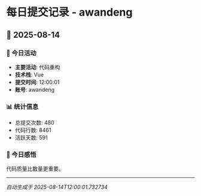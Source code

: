 # 每日提交记录 - awandeng

## 📅 2025-08-14

### 🎯 今日活动
- **主要活动**: 代码重构
- **技术栈**: Vue
- **提交时间**: 12:00:01
- **账号**: awandeng

### 📊 统计信息
- 总提交次数: 480
- 代码行数: 8461
- 活跃天数: 591

### 💭 今日感悟
代码质量比数量更重要。

---
*自动生成于 2025-08-14T12:00:01.732734*
